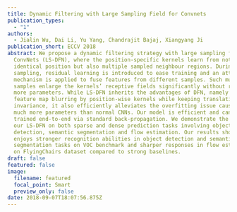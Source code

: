 ```yaml
---
title: Dynamic Filtering with Large Sampling Field for Convnets
publication_types:
  - "1"
authors:
  - Jialin Wu, Dai Li, Yu Yang, Chandrajit Bajaj, Xiangyang Ji
publication_short: ECCV 2018
abstract: We propose a dynamic filtering strategy with large sampling field for
  ConvNets (LS-DFN), where the position-specific kernels learn from not only the
  identical position but also multiple sampled neighbour regions. During
  sampling, residual learning is introduced to ease training and an attention
  mechanism is applied to fuse features from different samples. Such multiple
  samples enlarge the kernels’ receptive fields significantly without requiring
  more parameters. While LS-DFN inherits the advantages of DFN, namely avoiding
  feature map blurring by position-wise kernels while keeping translation
  invariance, it also efficiently alleviates the overfitting issue caused by
  much more parameters than normal CNNs. Our model is efficient and can be
  trained end-to-end via standard back-propagation. We demonstrate the merits of
  our LS-DFN on both sparse and dense prediction tasks involving object
  detection, semantic segmentation and flow estimation. Our results show LS-DFN
  enjoys stronger recognition abilities in object detection and semantic
  segmentation tasks on VOC benchmark and sharper responses in flow estimation
  on FlyingChairs dataset compared to strong baselines.
draft: false
featured: false
image:
  filename: featured
  focal_point: Smart
  preview_only: false
date: 2018-09-07T18:07:56.875Z
---
```

